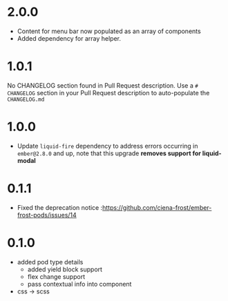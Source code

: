 # 2.0.0
- Content for menu bar now populated as an array of components
- Added dependency for array helper.



# 1.0.1
No CHANGELOG section found in Pull Request description.
Use a `# CHANGELOG` section in your Pull Request description to auto-populate the `CHANGELOG.md`

# 1.0.0
- Update `liquid-fire` dependency to address errors occurring in `ember@2.8.0` and up, note that this upgrade **removes support for liquid-modal**

# 0.1.1

* Fixed the deprecation notice :https://github.com/ciena-frost/ember-frost-pods/issues/14

# 0.1.0

- added pod type details
  - added yield block support
  - flex change support
  - pass contextual info into component
- css -> scss


